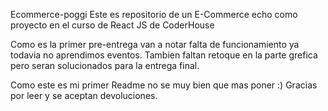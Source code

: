 Ecommerce-poggi
Este es repositorio de un E-Commerce echo como proyecto en el curso de React JS de CoderHouse

Como es la primer pre-entrega van a notar falta de funcionamiento ya todavia no aprendimos eventos.
Tambien faltan retoque en la parte grefica pero seran solucionados para la entrega final.

Como este es mi primer Readme no se muy bien que mas poner :)
Gracias por leer y se aceptan devoluciones.
